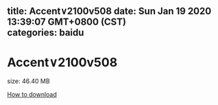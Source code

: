 
title: Accent∨2100v508
date: Sun Jan 19 2020 13:39:07 GMT+0800 (CST)    
categories: baidu
---

# Accent∨2100v508
size: 46.40 MB
 
 

[How to download](https://bpcam.bemobtrk.com/go/2ceec3aa-1ca2-46d6-b9ff-aaa5c184517c?jno=2004)